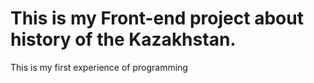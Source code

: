 # This is my Front-end project about history of the Kazakhstan.

This is my first experience of programming 